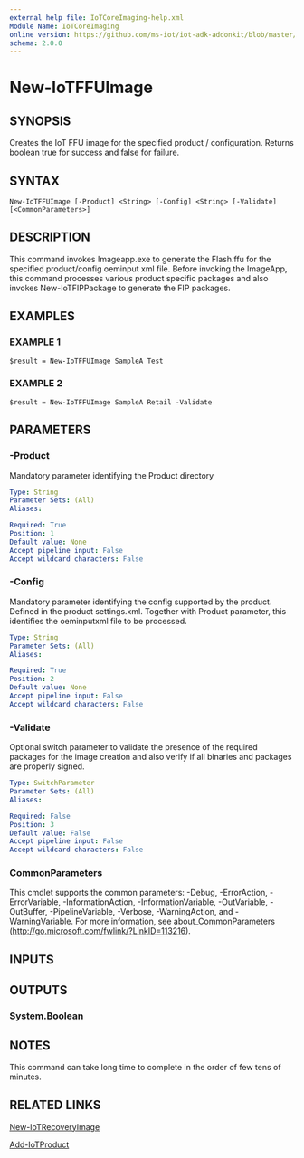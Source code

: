 ```yaml
---
external help file: IoTCoreImaging-help.xml
Module Name: IoTCoreImaging
online version: https://github.com/ms-iot/iot-adk-addonkit/blob/master/Tools/IoTCoreImaging/Docs/New-IoTFFUImage.md
schema: 2.0.0
---
```


# New-IoTFFUImage

## SYNOPSIS
Creates the IoT FFU image for the specified product / configuration.
Returns boolean true for success and false for failure.

## SYNTAX

```
New-IoTFFUImage [-Product] <String> [-Config] <String> [-Validate] [<CommonParameters>]
```

## DESCRIPTION
This command invokes Imageapp.exe to generate the Flash.ffu for the specified product/config oeminput xml file.
Before invoking the ImageApp, this command processes various product specific packages and also invokes New-IoTFIPPackage to generate the FIP packages.

## EXAMPLES

### EXAMPLE 1
```
$result = New-IoTFFUImage SampleA Test
```

### EXAMPLE 2
```
$result = New-IoTFFUImage SampleA Retail -Validate
```

## PARAMETERS

### -Product
Mandatory parameter identifying the Product directory

```yaml
Type: String
Parameter Sets: (All)
Aliases:

Required: True
Position: 1
Default value: None
Accept pipeline input: False
Accept wildcard characters: False
```

### -Config
Mandatory parameter identifying the config supported by the product.
Defined in the product settings.xml.
Together with Product parameter, this identifies the oeminputxml file to be processed.

```yaml
Type: String
Parameter Sets: (All)
Aliases:

Required: True
Position: 2
Default value: None
Accept pipeline input: False
Accept wildcard characters: False
```

### -Validate
Optional switch parameter to validate the presence of the required packages for the image creation and also verify if all binaries and packages are properly signed.

```yaml
Type: SwitchParameter
Parameter Sets: (All)
Aliases:

Required: False
Position: 3
Default value: False
Accept pipeline input: False
Accept wildcard characters: False
```

### CommonParameters
This cmdlet supports the common parameters: -Debug, -ErrorAction, -ErrorVariable, -InformationAction, -InformationVariable, -OutVariable, -OutBuffer, -PipelineVariable, -Verbose, -WarningAction, and -WarningVariable.
For more information, see about_CommonParameters (http://go.microsoft.com/fwlink/?LinkID=113216).

## INPUTS

## OUTPUTS

### System.Boolean
## NOTES
This command can take long time to complete in the order of few tens of minutes.

## RELATED LINKS

[New-IoTRecoveryImage](New-IoTRecoveryImage.md)

[Add-IoTProduct](Add-IoTProduct.md)


